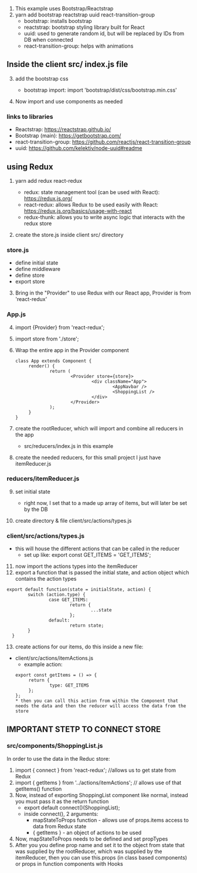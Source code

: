 1. This example uses Bootstrap/Reactstrap
2. yarn add bootstrap reactstrap uuid react-transition-group
      - bootstrap: installs bootstrap
      - reactstrap: bootstrap styling library built for React
      - uuid: used to generate random id, but will be replaced by IDs from DB when connected
      - react-transition-group: helps with animations

## Inside the client src/ index.js file

3. add the bootstrap css

      - bootstrap import: import 'bootstrap/dist/css/bootstrap.min.css'

4. Now import and use components as needed

### links to libraries

- Reactstrap: https://reactstrap.github.io/
- Bootstrap (main): https://getbootstrap.com/
- react-transition-group: https://github.com/reactjs/react-transition-group
- uuid: https://github.com/kelektiv/node-uuid#readme

## using Redux

1. yarn add redux react-redux

      - redux: state management tool (can be used with React): https://redux.js.org/
      - react-redux: allows Redux to be used easily with React: https://redux.js.org/basics/usage-with-react

      * redux-thunk: allows you to write async logic that interacts with the redux store

2. create the store.js inside client src/ directory

### store.js

- define initial state
- define middleware
- define store
- export store

3. Bring in the "Provider" to use Redux with our React app, Provider is from 'react-redux'

### App.js

4. import {Provider} from 'react-redux';
5. import store from './store';
6. Wrap the entire app in the Provider component

      ```
      class App extends Component {
           render() {
                   return (
                           <Provider store={store}>
                                   <div className="App">
                                           <AppNavbar />
                                           <ShoppingList />
                                   </div>
                           </Provider>
                   );
           }
      }

      ```

7. create the rootReducer, which will import and combine all reducers in the app

      - src/reducers/index.js in this example

8. create the needed reducers, for this small project I just have itemReducer.js

### reducers/itemReducer.js

9. set initial state

      - right now, I set that to a made up array of items, but will later be set by the DB

10. create directory & file client/src/actions/types.js

### client/src/actions/types.js

- this will house the different actions that can be called in the reducer
     - set up like: export const GET_ITEMS = 'GET_ITEMS';

11. now import the actions types into the itemReducer
12. export a function that is passed the initial state, and action object which contains the action types

```
export default function(state = initialState, action) {
        switch (action.type) {
                case GET_ITEMS:
                        return {
                                ...state
                        };
                default:
                        return state;
        }
  }
```

13. create actions for our items, do this inside a new file:

- client/src/actions/itemActions.js
     - example action:
     ```
     export const getItems = () => {
          return {
                  type: GET_ITEMS
          };
     };
     * then you can call this action from within the Component that needs the data and then the reducer will access the data from the store
     ```

## IMPORTANT STETP TO CONNECT STORE

### src/components/ShoppingList.js

In order to use the data in the Reduc store:

1. import { connect } from 'react-redux'; //allows us to get state from Redux
2. import { getItems } from '../actions/itemActions'; // allows use of that getItems() function
3. Now, instead of exporting ShoppingList component like normal, instead you must pass it as the return function
      - export default connect()(ShoppingList);
      * inside connect(), 2 arguments:
           - mapStateToProps function - allows use of props.items access to data from Redux state
           - { getItems } - an object of actions to be used
4. Now, mapStateToProps needs to be defined and set propTypes
5. After you you define prop name and set it to the object from state that was supplied by the rootReducer, which was supplied by the itemReducer, then you can use this.props (in class based components) or props in function components with Hooks
